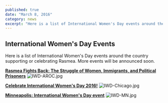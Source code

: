 ```yaml
---
published: true
date: "March 8, 2016"
category: news
excerpt: "Here is a list of International Women's Day events around the country supporting or celebrating Rasmea."
---
```



## International Women's Day Events

Here is a list of International Women's Day events around the country supporting or celebrating Rasmea. More events will be announced soon.


**[Rasmea Fights Back: The Struggle of Women, Immigrants, and Political Prisoners](https://www.facebook.com/events/964191720354093/)**
![IWD-AROC.jpg]({{site.baseurl}}/assets/img/IWD-AROC.jpg)

**[Celebrate International Women's Day 2016!](https://www.facebook.com/events/694389607370561/)**
![IWD-Chicago.jpg]({{site.baseurl}}/assets/img/IWD-Chicago.jpg)

[**Minneapolis: International Women's Day event**](https://www.facebook.com/events/1105663326133418/)
![IWD-MN.jpg]({{site.baseurl}}/assets/img/IWD-MN.jpg)